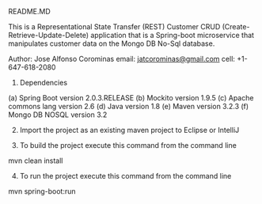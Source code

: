 README.MD

This is a Representational State Transfer (REST) Customer CRUD (Create-Retrieve-Update-Delete) application that is a Spring-boot
microservice that manipulates customer data on the Mongo DB No-Sql database.

Author: Jose Alfonso Corominas
email:  jatcorominas@gmail.com
cell:   +1-647-618-2080

1. Dependencies 

(a) Spring Boot version 2.0.3.RELEASE
(b) Mockito version 1.9.5
(c) Apache commons lang version 2.6
(d) Java version 1.8
(e) Maven version 3.2.3
(f) Mongo DB NOSQL version 3.2

2. Import the project as an existing maven project to Eclipse or IntelliJ

3. To build the project execute this command from the command line

mvn clean install 

4. To run the project execute this command from the command line

mvn spring-boot:run

